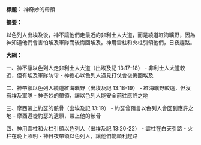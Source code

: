 **標題：** 神奇妙的帶領

**摘要：**

以色列人出埃及後，神不讓他們走最近的非利士人大道，而是繞道紅海曠野，因為神知道他們會害怕埃及軍隊而後悔回埃及。神用雲柱和火柱引領他們，日夜趕路。

**大綱：**

一、神不讓以色列人走非利士人大道（出埃及記 13:17-18）
    - 非利士人大道較近，但有埃及軍隊防守
    - 神擔心以色列人遇見打仗會後悔回埃及

二、神帶領以色列人繞道紅海曠野（出埃及記 13:18-19）
    - 紅海曠野較遠，但沒有埃及軍隊
    - 神奇妙的帶領，讓以色列人能安全前往應許之地

三、摩西帶上約瑟的骸骨（出埃及記 13:19）
    - 約瑟曾預言以色列人會回到應許之地
    - 摩西遵從約瑟的遺願，帶上他的骸骨

四、神用雲柱和火柱引領以色列人（出埃及記 13:20-22）
    - 雲柱在白天引路
    - 火柱在晚上照明
    - 神日夜帶領以色列人，讓他們能順利趕路